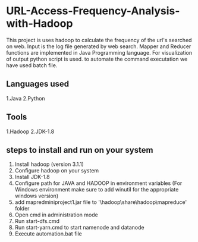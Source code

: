 # URL-Access-Frequency-Analysis-with-Hadoop
This project is uses hadoop to calculate the frequency of the url's searched on web. Input is the log file generated by web search. Mapper and Reducer functions are implemented in Java Programming language. For visualization of output python script is used. to automate the command executation we have used batch file.

## Languages used
1.Java
2.Python

## Tools
1.Hadoop
2.JDK-1.8

## steps to install and run on your system
1. Install hadoop (version 3.1.1)
2. Configure hadoop on your system
3. Install JDK-1.8
4. Configure path for JAVA and HADOOP in environment variables (For Windows environment make sure to add winutil for the appropriate windows version)
5. add mapredminiproject1.jar file to '\hadoop\share\hadoop\mapreduce' folder 
5. Open cmd in administration mode
6. Run start-dfs.cmd
7. Run start-yarn.cmd to start namenode and datanode
8. Execute automation.bat file

